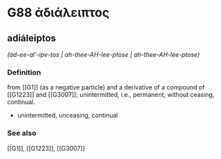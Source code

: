 # G88 ἀδιάλειπτος

## adiáleiptos

_(ad-ee-al'-ipe-tos | ah-thee-AH-lee-ptose | ah-thee-AH-lee-ptose)_

### Definition

from [[G1]] (as a negative particle) and a derivative of a compound of [[G1223]] and [[G3007]]; unintermitted, i.e., permanent; without ceasing, continual.

- unintermitted, unceasing, continual

### See also

[[G1]], [[G1223]], [[G3007]]

